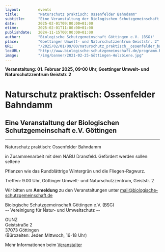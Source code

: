 ```yaml
---
layout:        events
title:         "Naturschutz praktisch: Ossenfelder Bahndamm"
subtitle:      "Eine Veranstaltung der Biologischen Schutzgemeinschaft e.V. Göttingen"
date:          2025-02-01T09:00:00+01:00
etime:         2025-02-01T11:00:00+01:00
publishdate:   2024-11-15T00:00:00+01:00
author:        "Biologische Schutzgemeinschaft Göttingen e.V. (BSG)"
place:         "Goettinger Umwelt- und Naturschutzzentrum Geiststr. 2"
URL:           "/2025/02/01/09/00/naturschutz_praktisch__ossenfelder_bahndamm"
locURL:        "http://www.biologische-schutzgemeinschaft.de/programm.html"
image:         "/img/banner/2021-02-25-Göttingen-Holzbiene.jpg"
---
```


**Veranstaltung: 01. Februar 2025, 09:00 Uhr, Goettinger Umwelt- und Naturschutzzentrum Geiststr. 2**

Naturschutz praktisch: Ossenfelder Bahndamm
===========

Eine Veranstaltung der Biologischen Schutzgemeinschaft e.V. Göttingen
-----------

-------------

Naturschutz praktisch: Ossenfelder Bahndamm

in Zusammenarbeit mit dem NABU Dransfeld. Gefördert werden sollen seltene

Pflanzen wie das Rundblättrige Wintergrün und die Fliegen-Ragwurz.

Treffen: 9.00 Uhr, Göttinger Umwelt- und Naturschutzzentrum, Geiststr. 2


Wir bitten um **Anmeldung** zu den Veranstaltungen unter mail@biologische-schutzgemeinschaft.de

Biologische Schutzgemeinschaft Göttingen e.V. (BSG)  
-- Vereinigung für Natur- und Umweltschutz --  

GUNZ  
Geiststraße 2  
37073 Göttingen  
(Bürozeiten: Jeden Mittwoch, 16-18 Uhr)


Mehr Informationen beim [Veranstalter](http://www.biologische-schutzgemeinschaft.de/programm.html)
